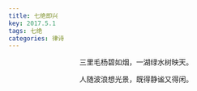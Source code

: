 ```yaml
---
title: 七绝即兴
key: 2017.5.1
tags: 七绝
categories: 律诗
---
```


<p align="center">三里毛杨碧如烟，一湖绿水树映天。
</p>
<p align="center">人随波浪想光景，既得静谧又得闲。
</p>
<p align="center"></br>
</p>
